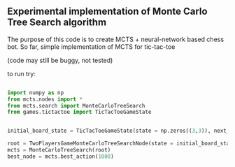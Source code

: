 ## Experimental implementation of Monte Carlo Tree Search algorithm

The purpose of this code is to create MCTS + neural-network based chess bot. So far, simple implementation of MCTS for tic-tac-toe

(code may still be buggy, not tested)


to run try:

```python

import numpy as np
from mcts.nodes import *
from mcts.search import MonteCarloTreeSearch
from games.tictactoe import TicTacToeGameState


initial_board_state = TicTacToeGameState(state = np.zeros((3,3)), next_to_move = 1)

root = TwoPlayersGameMonteCarloTreeSearchNode(state = initial_board_state, parent = None)
mcts = MonteCarloTreeSearch(root)
best_node = mcts.best_action(1000)

```
